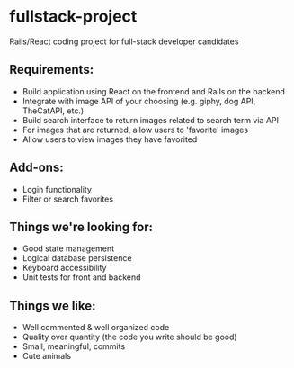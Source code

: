 # fullstack-project
Rails/React coding project for full-stack developer candidates

## Requirements:
- Build application using React on the frontend and Rails on the backend
- Integrate with image API of your choosing (e.g. giphy, dog API, TheCatAPI, etc.)
- Build search interface to return images related to search term via API
- For images that are returned, allow users to 'favorite' images
- Allow users to view images they have favorited

## Add-ons:
- Login functionality
- Filter or search favorites
## Things we're looking for:
- Good state management
- Logical database persistence
- Keyboard accessibility
- Unit tests for front and backend

## Things we like:
- Well commented & well organized code
- Quality over quantity (the code you write should be good) 
- Small, meaningful, commits
- Cute animals